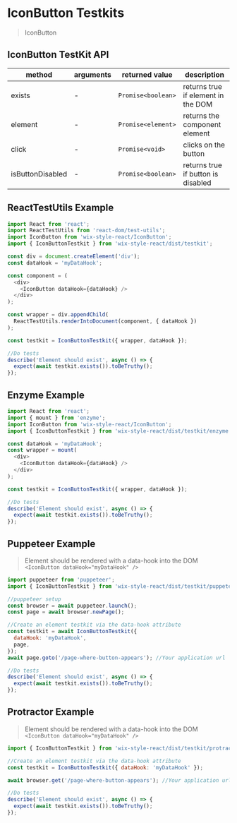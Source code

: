 # IconButton Testkits

> IconButton

## IconButton TestKit API

| method           | arguments | returned value     | description                        |
| ---------------- | --------- | ------------------ | ---------------------------------- |
| exists           | -         | `Promise<boolean>` | returns true if element in the DOM |
| element          | -         | `Promise<element>` | returns the component element      |
| click            | -         | `Promise<void>`    | clicks on the button               |
| isButtonDisabled | -         | `Promise<boolean>` | returns true if button is disabled |

## ReactTestUtils Example

```javascript
import React from 'react';
import ReactTestUtils from 'react-dom/test-utils';
import IconButton from 'wix-style-react/IconButton';
import { IconButtonTestkit } from 'wix-style-react/dist/testkit';

const div = document.createElement('div');
const dataHook = 'myDataHook';

const component = (
  <div>
    <IconButton dataHook={dataHook} />
  </div>
);

const wrapper = div.appendChild(
  ReactTestUtils.renderIntoDocument(component, { dataHook })
);

const testkit = IconButtonTestkit({ wrapper, dataHook });

//Do tests
describe('Element should exist', async () => {
  expect(await testkit.exists()).toBeTruthy();
});
```

## Enzyme Example

```javascript
import React from 'react';
import { mount } from 'enzyme';
import IconButton from 'wix-style-react/IconButton';
import { IconButtonTestkit } from 'wix-style-react/dist/testkit/enzyme';

const dataHook = 'myDataHook';
const wrapper = mount(
  <div>
    <IconButton dataHook={dataHook} />
  </div>
);

const testkit = IconButtonTestkit({ wrapper, dataHook });

//Do tests
describe('Element should exist', async () => {
  expect(await testkit.exists()).toBeTruthy();
});
```

## Puppeteer Example

> Element should be rendered with a data-hook into the DOM `<IconButton dataHook="myDataHook" />`

```javascript
import puppeteer from 'puppeteer';
import { IconButtonTestkit } from 'wix-style-react/dist/testkit/puppeteer';

//puppeteer setup
const browser = await puppeteer.launch();
const page = await browser.newPage();

//Create an element testkit via the data-hook attribute
const testkit = await IconButtonTestkit({
  dataHook: 'myDataHook',
  page,
});
await page.goto('/page-where-button-appears'); //Your application url

//Do tests
describe('Element should exist', async () => {
  expect(await testkit.exists()).toBeTruthy();
});
```

## Protractor Example

> Element should be rendered with a data-hook into the DOM `<IconButton dataHook="myDataHook" />`

```javascript
import { IconButtonTestkit } from 'wix-style-react/dist/testkit/protractor';

//Create an element testkit via the data-hook attribute
const testkit = IconButtonTestkit({ dataHook: 'myDataHook' });

await browser.get('/page-where-button-appears'); //Your application url

//Do tests
describe('Element should exist', async () => {
  expect(await testkit.exists()).toBeTruthy();
});
```
